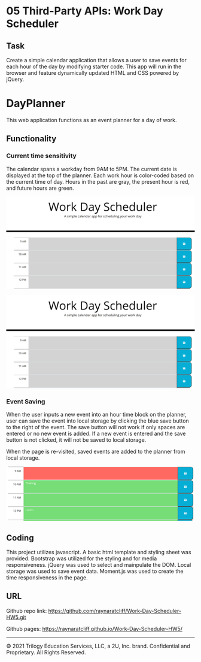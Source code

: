 # 05 Third-Party APIs: Work Day Scheduler

## Task

Create a simple calendar application that allows a user to save events for each hour of the day by modifying starter code. This app will run in the browser and feature dynamically updated HTML and CSS powered by jQuery.


# DayPlanner
This web application functions as an event planner for a day of work.


## Functionality 

### Current time sensitivity
The calendar spans a workday from 9AM to 5PM. The current date is displayed at the top of the planner. Each work hour is color-coded based on the current time of day. Hours in the past are gray, the present hour is red, and future hours are green.  

![Image of Time Blocks](Assets\timeblocks.png)

![Image of Color Blocks](Assets\timeblocks.png)


### Event Saving
When the user inputs a new event into an hour time block on the planner, user can save the event into local storage by clicking the blue save button to the right of the event. The save button will not work if only spaces are entered or no new event is added. If a new event is entered and the save button is not clicked, it will not be saved to local storage. 

When the page is re-visited, saved events are added to the planner from local storage. 

![Image of Saving Events](Assets\saveEvents.PNG)

## Coding

This project utilizes javascript. A basic html template and styling sheet was provided. Bootstrap was utilized for the styling and for media responsiveness. jQuery was used to select and mainpulate the DOM. Local storage was used to save event data. Moment.js was used to create the time responsiveness in the page. 

## URL 

Github repo link: https://github.com/raynaratcliff/Work-Day-Scheduler-HW5.git 

Github pages: https://raynaratcliff.github.io/Work-Day-Scheduler-HW5/

- - -
© 2021 Trilogy Education Services, LLC, a 2U, Inc. brand. Confidential and Proprietary. All Rights Reserved.
